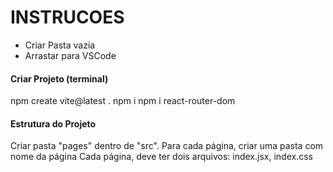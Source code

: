 
# INSTRUCOES

- Criar Pasta vazia
- Arrastar para VSCode

#### Criar Projeto (terminal)
npm create vite@latest .
npm i
npm i react-router-dom

#### Estrutura do Projeto
Criar pasta "pages" dentro de "src".
Para cada página, criar uma pasta com nome da página
Cada página, deve ter dois arquivos: index.jsx, index.css



